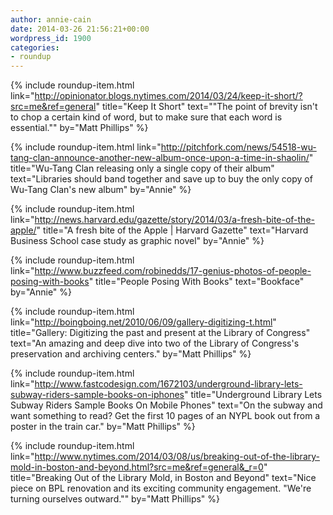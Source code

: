 ```yaml
---
author: annie-cain
date: 2014-03-26 21:56:21+00:00
wordpress_id: 1900
categories:
- roundup
---
```


{% include roundup-item.html
  link="http://opinionator.blogs.nytimes.com/2014/03/24/keep-it-short/?src=me&ref=general"
  title="Keep It Short"
  text="\"The point of brevity isn't to chop a certain kind of word, but to make sure that each word is essential.\""
  by="Matt Phillips"
%}

{% include roundup-item.html
  link="http://pitchfork.com/news/54518-wu-tang-clan-announce-another-new-album-once-upon-a-time-in-shaolin/"
  title="Wu-Tang Clan releasing only a single copy of their album"
  text="Libraries should band together and save up to buy the only copy of Wu-Tang Clan's new album"
  by="Annie"
%}

{% include roundup-item.html
  link="http://news.harvard.edu/gazette/story/2014/03/a-fresh-bite-of-the-apple/"
  title="A fresh bite of the Apple | Harvard Gazette"
  text="Harvard Business School case study as graphic novel"
  by="Annie"
%}

{% include roundup-item.html
  link="http://www.buzzfeed.com/robinedds/17-genius-photos-of-people-posing-with-books"
  title="People Posing With Books"
  text="Bookface"
  by="Annie"
%}

{% include roundup-item.html
  link="http://boingboing.net/2010/06/09/gallery-digitizing-t.html"
  title="Gallery: Digitizing the past and present at the Library of Congress"
  text="An amazing and deep dive into two of the Library of Congress's preservation and archiving centers."
  by="Matt Phillips"
%}

{% include roundup-item.html
  link="http://www.fastcodesign.com/1672103/underground-library-lets-subway-riders-sample-books-on-iphones"
  title="Underground Library Lets Subway Riders Sample Books On Mobile Phones"
  text="On the subway and want something to read? Get the first 10 pages of an NYPL book out from a poster in the train car."
  by="Matt Phillips"
%}

{% include roundup-item.html
  link="http://www.nytimes.com/2014/03/08/us/breaking-out-of-the-library-mold-in-boston-and-beyond.html?src=me&ref=general&_r=0"
  title="Breaking Out of the Library Mold, in Boston and Beyond"
  text="Nice piece on BPL renovation and its exciting community engagement. \"We're turning ourselves outward.\""
  by="Matt Phillips"
%}
